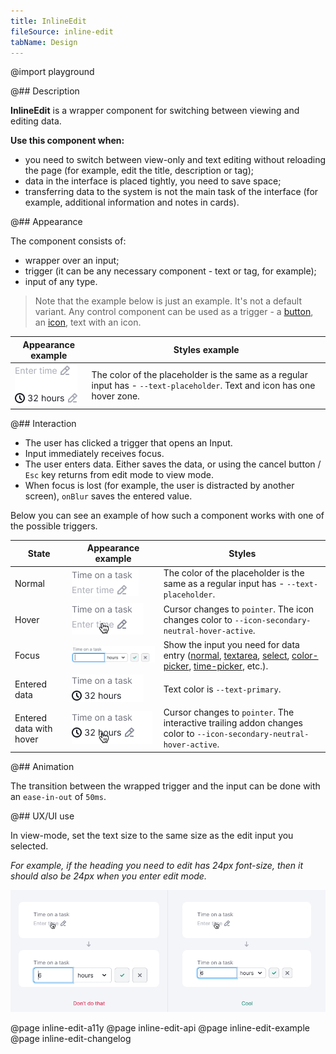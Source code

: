 ```yaml
---
title: InlineEdit
fileSource: inline-edit
tabName: Design
---
```


@import playground

@## Description

**InlineEdit** is a wrapper component for switching between viewing and editing data.

**Use this component when:**

- you need to switch between view-only and text editing without reloading the page (for example, edit the title, description or tag);
- data in the interface is placed tightly, you need to save space;
- transferring data to the system is not the main task of the interface (for example, additional information and notes in cards).

@## Appearance

The component consists of:

- wrapper over an input;
- trigger (it can be any necessary component - text or tag, for example);
- input of any type.

> Note that the example below is just an example. It's not a default variant. Any control component can be used as a trigger - a [button](/components/button/), an [icon](/style/icon/), text with an icon.

| Appearance example                            | Styles example                                                                                                            |
| --------------------------------------------- | ------------------------------------------------------------------------------------------------------------------------- |
| ![appearance example](static/inline-edit.png) | The color of the placeholder is the same as a regular input has - `--text-placeholder`. Text and icon has one hover zone. |

@## Interaction

- The user has clicked a trigger that opens an Input.
- Input immediately receives focus.
- The user enters data. Either saves the data, or using the cancel button / `Esc` key returns from edit mode to view mode.
- When focus is lost (for example, the user is distracted by another screen), `onBlur` saves the entered value.

Below you can see an example of how such a component works with one of the possible triggers.

| State                   | Appearance example                              | Styles                                                                                                                                                                                                                          |
| ----------------------- | ----------------------------------------------- | ------------------------------------------------------------------------------------------------------------------------------------------------------------------------------------------------------------------------------- |
| Normal                  | ![appearance example](static/normal.png)        | The color of the placeholder is the same as a regular input has - `--text-placeholder`.                                                                                                                                         |
| Hover                   | ![appearance example](static/hover.png)         | Cursor changes to `pointer`. The icon changes color to `--icon-secondary-neutral-hover-active`.                                                                                                                                 |
| Focus                   | ![appearance example](static/opened.png)        | Show the input you need for data entry ([normal](/components/input/), [textarea](/components/textarea/), [select](/components/select), [color-picker](/components/color-picker), [time-picker](/components/time-picker), etc.). |
| Entered data            | ![appearance example](static/success.png)       | Text color is `--text-primary`.                                                                                                                                                                                                 |
| Entered data with hover | ![appearance example](static/success-hover.png) | Cursor changes to `pointer`. The interactive trailing addon changes color to `--icon-secondary-neutral-hover-active`.                                                                                                           |

@## Animation

The transition between the wrapped trigger and the input can be done with an `ease-in-out` of `50ms`.

@## UX/UI use

In view-mode, set the text size to the same size as the edit input you selected.

_For example, if the heading you need to edit has 24px font-size, then it should also be 24px when you enter edit mode._

![case with input size](static/inline-edit-yes-no.png)

@page inline-edit-a11y
@page inline-edit-api
@page inline-edit-example
@page inline-edit-changelog
